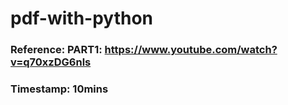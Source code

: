 # pdf-with-python

### Reference: PART1: https://www.youtube.com/watch?v=q70xzDG6nls

### Timestamp: 10mins
